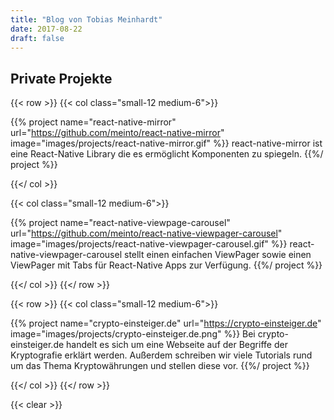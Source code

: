 ```yaml
---
title: "Blog von Tobias Meinhardt"
date: 2017-08-22
draft: false
---
```


## Private Projekte

{{< row >}}
{{< col class="small-12 medium-6">}}

{{% project name="react-native-mirror" url="https://github.com/meinto/react-native-mirror" image="images/projects/react-native-mirror.gif" %}}
react-native-mirror ist eine React-Native Library die es ermöglicht Komponenten zu spiegeln.
{{%/ project %}}

{{</ col >}}

{{< col class="small-12 medium-6">}}

{{% project name="react-native-viewpage-carousel" url="https://github.com/meinto/react-native-viewpager-carousel" image="images/projects/react-native-viewpager-carousel.gif" %}}
react-native-viewpager-carousel stellt einen einfachen ViewPager sowie einen ViewPager mit Tabs für React-Native Apps zur Verfügung.
{{%/ project %}}

{{</ col >}}
{{</ row >}}

{{< row >}}
{{< col class="small-12 medium-6">}}

{{% project name="crypto-einsteiger.de" url="https://crypto-einsteiger.de" 
image="images/projects/crypto-einsteiger.de.png" %}}
Bei crypto-einsteiger.de handelt es sich um eine Webseite auf der Begriffe der Kryptografie erklärt werden. 
Außerdem schreiben wir viele Tutorials rund um das Thema Kryptowährungen und stellen diese vor.
{{%/ project %}}

{{</ col >}}
{{</ row >}}

{{< clear >}}
